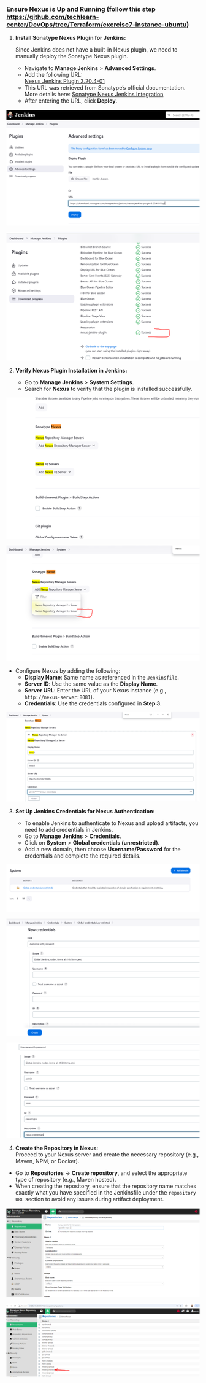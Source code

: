 ### Ensure Nexus is Up and Running (follow this step https://github.com/techlearn-center/DevOps/tree/Terraform/exercise7-instance-ubuntu)

1. **Install Sonatype Nexus Plugin for Jenkins:**

   Since Jenkins does not have a built-in Nexus plugin, we need to manually deploy the Sonatype Nexus plugin.

   - Navigate to **Manage Jenkins** > **Advanced Settings**.
   - Add the following URL:  
     [Nexus Jenkins Plugin 3.20.4-01](https://download.sonatype.com/integrations/jenkins/nexus-jenkins-plugin-3.20.4-01.hpi)
   - This URL was retrieved from Sonatype’s official documentation.  
     More details here: [Sonatype Nexus Jenkins Integration](https://help.sonatype.com/en/sonatype-platform-plugin-for-jenkins.html)
   - After entering the URL, click **Deploy**.


 ![image info](./nexus-jenkins-installation.PNG)

![image info](./nexus-jenkins-plugin.PNG)



2. **Verify Nexus Plugin Installation in Jenkins:**

   - Go to **Manage Jenkins** > **System Settings**.
   - Search for **Nexus** to verify that the plugin is installed successfully.


![image info](./nexus-systems.PNG)


![image info](./nexus-systems2.PNG)

- Configure Nexus by adding the following:
     - **Display Name**: Same name as referenced in the `Jenkinsfile`.
     - **Server ID**: Use the same value as the **Display Name**.
     - **Server URL**: Enter the URL of your Nexus instance (e.g., `http://nexus-server:8081`).
     - **Credentials**: Use the credentials configured in **Step 3**.

![image info](./neus-jenkins-config.PNG)

3. **Set Up Jenkins Credentials for Nexus Authentication:**

   - To enable Jenkins to authenticate to Nexus and upload artifacts, you need to add credentials in Jenkins.
   - Go to **Manage Jenkins** > **Credentials**.
   - Click on **System** > **Global credentials (unrestricted)**.
   - Add a new domain, then choose **Username/Password** for the credentials and complete the required details.

![image info](./add-credential.PNG)

![image info](./add-credential2.PNG)

![image info](./add-cred3.PNG)


4.  **Create the Repository in Nexus**:  
   Proceed to your Nexus server and create the necessary repository (e.g., Maven, NPM, or Docker).  
   - Go to **Repositories** -> **Create repository**, and select the appropriate type of repository (e.g., Maven hosted).
   - When creating the repository, ensure that the repository name matches exactly what you have specified in the Jenkinsfile under the `repository URL` section to avoid any issues during artifact deployment.

![image info](images/nexus-create-repo.PNG)

![image info](images/nexus-interface-repo.PNG)

